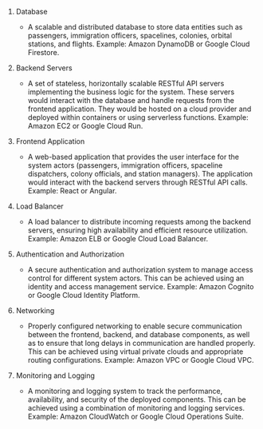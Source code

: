 1. Database
    - A scalable and distributed database to store data entities such as passengers, immigration officers, spacelines, colonies, orbital stations, and flights. Example: Amazon DynamoDB or Google Cloud Firestore.

2. Backend Servers
    - A set of stateless, horizontally scalable RESTful API servers implementing the business logic for the system. These servers would interact with the database and handle requests from the frontend application. They would be hosted on a cloud provider and deployed within containers or using serverless functions. Example: Amazon EC2 or Google Cloud Run.

3. Frontend Application
    - A web-based application that provides the user interface for the system actors (passengers, immigration officers, spaceline dispatchers, colony officials, and station managers). The application would interact with the backend servers through RESTful API calls. Example: React or Angular.

4. Load Balancer
    - A load balancer to distribute incoming requests among the backend servers, ensuring high availability and efficient resource utilization. Example: Amazon ELB or Google Cloud Load Balancer.

5. Authentication and Authorization
    - A secure authentication and authorization system to manage access control for different system actors. This can be achieved using an identity and access management service. Example: Amazon Cognito or Google Cloud Identity Platform.

6. Networking
    - Properly configured networking to enable secure communication between the frontend, backend, and database components, as well as to ensure that long delays in communication are handled properly. This can be achieved using virtual private clouds and appropriate routing configurations. Example: Amazon VPC or Google Cloud VPC.

7. Monitoring and Logging
    - A monitoring and logging system to track the performance, availability, and security of the deployed components. This can be achieved using a combination of monitoring and logging services. Example: Amazon CloudWatch or Google Cloud Operations Suite.